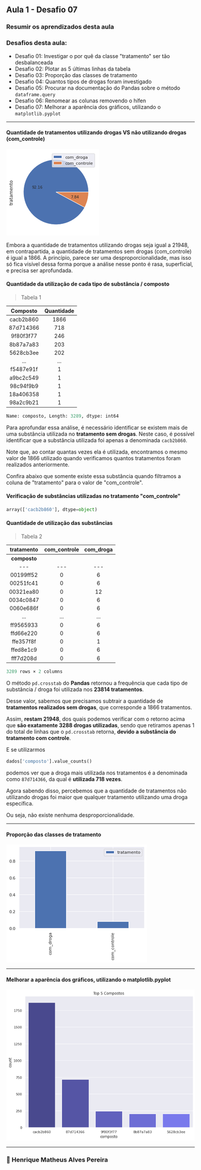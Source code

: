 ## Aula 1 - Desafio 07

### Resumir os aprendizados desta aula

### Desafios desta aula:

- Desafio 01: Investigar o por quê da classe "tratamento" ser tão desbalanceada
- Desafio 02: Plotar as 5 últimas linhas da tabela
- Desafio 03: Proporção das classes de tratamento
- Desafio 04: Quantos tipos de drogas foram investigado
- Desafio 05: Procurar na documentação do Pandas sobre o método `dataframe.query`
- Desafio 06: Renomear as colunas removendo o hífen
- Desafio 07: Melhorar a aparência dos gráficos, utilizando o `matplotlib.pyplot`

---

<!-- <img width="auto" src="https://github.com/HenriqueMAP/HenriqueMap/blob/master/GitHub-Versao2-16-05-21.png?raw=true"> -->

#### Quantidade de tratamentos utilizando drogas VS não utilizando drogas (com_controle)

![Gráfico 1 - Quantidade de tratamentos com droga vs com controle](https://github.com/HenriqueMAP/imersao-dados-3-alura/blob/master/aula1-desafio1.-graph1.png?raw=true)

Embora a quantidade de tratamentos utilizando drogas seja igual a 21948, em contrapartida, a quantidade de tratamentos sem drogas (com_controle) é igual a 1866. A princípio, parece ser uma desproporcionalidade, mas isso só fica visível dessa forma porque a análise nesse ponto é rasa, superficial, e precisa ser aprofundada.

#### Quantidade da utilização de cada tipo de substância / composto

> Tabela 1

| Composto | Quantidade |
:---:|:---:|
cacb2b860 | 1866 |
87d714366 | 718 |
9f80f3f77 | 246 |
8b87a7a83 | 203 |
5628cb3ee | 202 |
...| ... |
f5487e91f | 1 |
a9bc2c549 | 1 |
98c94f9b9 | 1 |
18a406358 | 1 |
98a2c9b21 | 1 |

~~~python
Name: composto, Length: 3289, dtype: int64
~~~

Para aprofundar essa análise, é necessário identificar se existem mais de uma substância utilizada no **tratamento sem drogas**. Neste caso, é possível identificar que a substância utilizada foi apenas a denominada `cacb2b860`.

Note que, ao contar quantas vezes ela é utilizada, encontramos o mesmo valor de 1866 utilizado quando verificamos quantos tratamentos foram realizados anteriormente.

Confira abaixo que somente existe essa substância quando filtramos a coluna de "tratamento" para o valor de "com_controle".

#### Verificação de substâncias utilizadas no tratamento "com_controle"

~~~python
array(['cacb2b860'], dtype=object)
~~~

#### Quantidade de utilização das substâncias

> Tabela 2

| tratamento | com_controle	| com_droga |
|   :---:    |      :---:   |   :---:   |
|**composto**|              |           |
|    ---     |       ---    |    ---    |
00199ff52 | 0 | 6
00251fc41 | 0 | 6
00321ea80 | 0 | 12
0034c0847 | 0 | 6
0060e686f | 0 | 6
... | ... |... |
ff9565933 | 0 | 6
ffd66e220 | 0 | 6
ffe357f8f | 0 | 1
ffed8e1c9 | 0 | 6
fff7d208d | 0 | 6

~~~python
3289 rows × 2 columns
~~~

O método `pd.crosstab` do **Pandas** retornou a frequência que cada tipo de substância / droga foi utilizada nos **23814 tratamentos**.

Desse valor, sabemos que precisamos subtrair a quantidade de **tratamentos realizados sem drogas**, que corresponde a 1866 tratamentos.

Assim, **restam 21948**, dos quais podemos verificar com o retorno acima que **são exatamente 3288 drogas utilizadas**, sendo que retiramos apenas 1 do total de linhas que o `pd.crosstab` retorna, **devido a substância do tratamento com controle**.

E se utilizarmos

~~~python
dados['composto'].value_counts() 
~~~

podemos ver que a droga mais utilizada nos tratamentos é a denominada como `87d714366`, da qual é **utilizada 718 vezes**.

Agora sabendo disso, percebemos que a quantidade de tratamentos não utilizando drogas foi maior que qualquer tratamento utilizando uma droga específica.

Ou seja, não existe nenhuma desproporcionalidade.

---

#### Proporção das classes de tratamento

![Gráfico 2 - Proporção de tratamentos com droga vs com controle](https://github.com/HenriqueMAP/imersao-dados-3-alura/blob/master/aula1-desafio3-graph2.png?raw=true)

---

#### Melhorar a aparência dos gráficos, utilizando o matplotlib.pyplot

![Gráfico 3 - Quantidade de utilização das 5 primeiras drogas da base de dados](https://github.com/HenriqueMAP/imersao-dados-3-alura/blob/master/aula1-desafio7-graph3.png?raw=true)

---

### 🦁 Henrique Matheus Alves Pereira
